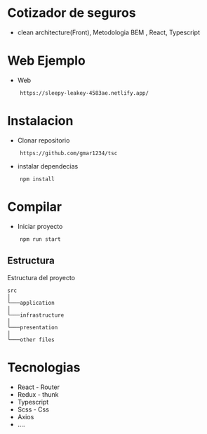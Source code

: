 # Cotizador de seguros

- clean architecture(Front), Metodologia BEM , React, Typescript

# Web Ejemplo

- Web

```
    https://sleepy-leakey-4583ae.netlify.app/
```

# Instalacion

- Clonar repositorio

```
    https://github.com/gmar1234/tsc
```

- instalar dependecias

```
    npm install
```

# Compilar

- Iniciar proyecto

```
    npm run start
```

## Estructura

Estructura del proyecto

```
src
│
└───application
│
└───infrastructure
│
└───presentation
│
└───other files

```

# Tecnologias

- React - Router
- Redux - thunk
- Typescript
- Scss - Css
- Axios
- ....

